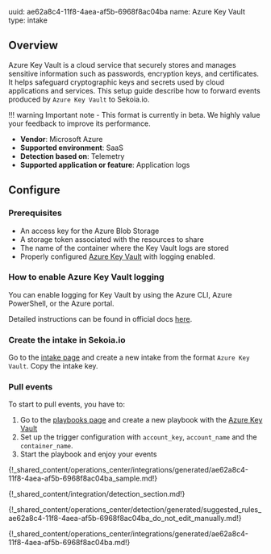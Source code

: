 uuid: ae62a8c4-11f8-4aea-af5b-6968f8ac04ba
name: Azure Key Vault
type: intake

## Overview

Azure Key Vault is a cloud service that securely stores and manages sensitive information such as passwords, encryption
keys, and certificates. It helps safeguard cryptographic keys and secrets used by cloud applications and services. This setup guide describe how to forward events produced by `Azure Key Vault` to Sekoia.io.

!!! warning
    Important note - This format is currently in beta. We highly value your feedback to improve its performance.

- **Vendor**: Microsoft Azure
- **Supported environment**: SaaS
- **Detection based on**: Telemetry
- **Supported application or feature**: Application logs

## Configure

### Prerequisites

- An access key for the Azure Blob Storage
- A storage token associated with the resources to share
- The name of the container where the Key Vault logs are stored
- Properly configured [Azure Key Vault](https://docs.microsoft.com/en-us/azure/key-vault/general/overview) with logging enabled.

### How to enable Azure Key Vault logging

You can enable logging for Key Vault by using the Azure CLI, Azure PowerShell, or the Azure portal.

Detailed instructions can be found in official docs [here](https://learn.microsoft.com/en-us/azure/key-vault/general/howto-logging?tabs=azure-portal#enable-logging).

### Create the intake in Sekoia.io

Go to the [intake page](https://app.sekoia.io/operations/intakes) and create a new intake from the format `Azure Key Vault`. Copy the intake key.

### Pull events

To start to pull events, you have to:

1. Go to the [playbooks page](https://app.sekoia.io/operations/playbooks) and create a new playbook with the [Azure Key Vault](/integration/action_library/cloud_providers/microsoft-azure/#beta-collect-azure-blob-storage-events)
2. Set up the trigger configuration with `account_key`, `account_name` and the `container_name`.
3. Start the playbook and enjoy your events

{!_shared_content/operations_center/integrations/generated/ae62a8c4-11f8-4aea-af5b-6968f8ac04ba_sample.md!}

{!_shared_content/integration/detection_section.md!}

{!_shared_content/operations_center/detection/generated/suggested_rules_ae62a8c4-11f8-4aea-af5b-6968f8ac04ba_do_not_edit_manually.md!}

{!_shared_content/operations_center/integrations/generated/ae62a8c4-11f8-4aea-af5b-6968f8ac04ba.md!}
